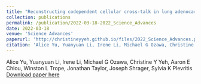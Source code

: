 ```yaml
---
title: "Reconstructing codependent cellular cross-talk in lung adenocarcinoma using REMI"
collection: publications
permalink: /publication/2022-03-18-2022_Science_Advances
date: 2022-03-18
venue: 'Science Advances'
paperurl: 'http://christineyyeh.github.io/files/2022_Science_Advances.pdf'
citation: 'Alice Yu, Yuanyuan Li, Irene Li, Michael G Ozawa, Christine Y Yeh, Aaron E Chiou, Winston L Trope, Jonathan Taylor, Joseph Shrager, Sylvia K Plevritis'
---
```

Alice Yu, Yuanyuan Li, Irene Li, Michael G Ozawa, Christine Y Yeh, Aaron E Chiou, Winston L Trope, Jonathan Taylor, Joseph Shrager, Sylvia K Plevritis
[Download paper here](http://christineyyeh.github.io/files/2022_Science_Advances.pdf)
